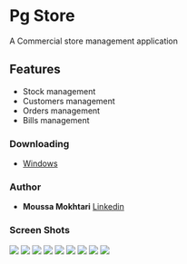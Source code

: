 # Pg Store

A Commercial store management application  

## Features

* Stock management
* Customers management
* Orders management
* Bills management


### Downloading

* [Windows](https://github.com/Moussa-M/MyStore/releases/download/v1.0.0/MyStore-Setup-1.0.0.exe)


### Author

* **Moussa Mokhtari**  [Linkedin](https://www.linkedin.com/in/mokhtari-moussa/)


### Screen Shots
<img src="https://github.com/Moussa-M/PgStore/blob/master/Screenshot%20from%202020-11-26%2021-37-07.png"> 
<img src="https://github.com/Moussa-M/PgStore/blob/master/Screenshot%20from%202020-11-26%2021-37-20.png">
<img src="https://github.com/Moussa-M/PgStore/blob/master/Screenshot%20from%202020-11-26%2021-37-25.png">
<img src="https://github.com/Moussa-M/PgStore/blob/master/Screenshot%20from%202020-11-26%2021-37-29.png">
<img src="https://github.com/Moussa-M/PgStore/blob/master/Screenshot%20from%202020-11-26%2021-37-38.png">
<img src="https://github.com/Moussa-M/PgStore/blob/master/Screenshot%20from%202020-11-26%2021-37-47.png">
<img src="https://github.com/Moussa-M/PgStore/blob/master/Screenshot%20from%202020-11-26%2021-38-54.png">
<img src="https://github.com/Moussa-M/PgStore/blob/master/Screenshot%20from%202020-11-26%2021-39-11.png">
<img src="https://github.com/Moussa-M/PgStore/blob/master/Screenshot%20from%202020-11-26%2021-39-25.png">


